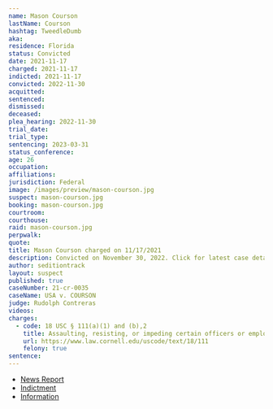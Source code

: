 ```yaml
---
name: Mason Courson
lastName: Courson
hashtag: TweedleDumb
aka:
residence: Florida
status: Convicted
date: 2021-11-17
charged: 2021-11-17
indicted: 2021-11-17
convicted: 2022-11-30
acquitted:
sentenced:
dismissed:
deceased:
plea_hearing: 2022-11-30
trial_date:
trial_type:
sentencing: 2023-03-31
status_conference:
age: 26
occupation:
affiliations:
jurisdiction: Federal
image: /images/preview/mason-courson.jpg
suspect: mason-courson.jpg
booking: mason-courson.jpg
courtroom:
courthouse:
raid: mason-courson.jpg
perpwalk:
quote:
title: Mason Courson charged on 11/17/2021
description: Convicted on November 30, 2022. Click for latest case details.
author: seditiontrack
layout: suspect
published: true
caseNumber: 21-cr-0035
caseName: USA v. COURSON
judge: Rudolph Contreras
videos:
charges:
  - code: 18 USC § 111(a)(1) and (b),2
    title: Assaulting, resisting, or impeding certain officers or employees (using a deadly or dangerous weapon) (Aiding and Abetting)
    url: https://www.law.cornell.edu/uscode/text/18/111
    felony: true
sentence:
---
```


- [News Report](https://abcnews.go.com/US/wireStory/florida-man-arrested-charged-jan-attack-us-capitol-81775546)
- [Indictment](https://www.justice.gov/usao-dc/case-multi-defendant/file/1554836/download)
- [Information](https://www.justice.gov/usao-dc/case-multi-defendant/file/1554831/download)
